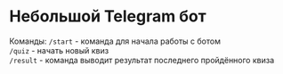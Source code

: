 # Небольшой Telegram бот
Команды:
`/start` - команда для начала работы с ботом  
`/quiz` - начать новый квиз  
`/result` - команда выводит результат последнего пройдённого квиза  
